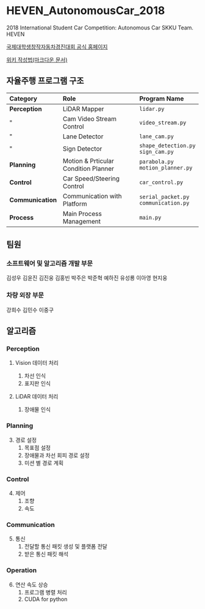 # HEVEN_AutonomousCar_2018
2018 International Student Car Competition: Autonomous Car SKKU Team. HEVEN

[국제대학생창작자동차경진대회 공식 홈페이지](http://kasa.kr/cev/)

[위키 작성법(마크다운 문서)](https://gist.github.com/ihoneymon/652be052a0727ad59601)

## 자율주행 프로그램 구조
|Category|Role|Program Name|
|:--------|:--------|:--------|
|**Perception**|LiDAR Mapper|```lidar.py```|
|"|Cam Video Stream Control|```video_stream.py```|
|"|Lane Detector|```lane_cam.py```|
|"|Sign Detector|```shape_detection.py```<br>```sign_cam.py```|
|**Planning**|Motion & Prticular Condition Planner|```parabola.py```<br>```motion_planner.py```|
|**Control**|Car Speed/Steering Control|```car_control.py```|
|**Communication**|Communication with Platform|```serial_packet.py```<br>```communication.py```|
|**Process**|Main Process Management|```main.py```|

## 팀원
### 소프트웨어 및 알고리즘 개발 부문
김성우 김윤진 김진웅 김홍빈 박주은 박준혁 예하진 유성룡 이아영 현지웅
### 차량 외장 부문
강희수 김민수 이중구

## 알고리즘
### Perception
1. Vision 데이터 처리
	1. 차선 인식
	2. 표지판 인식
  
2. LiDAR 데이터 처리
	1. 장애물 인식
### Planning
3. 경로 설정
	1. 목표점 설정
	2. 장애물과 차선 회피 경로 설정
	3. 미션 별 경로 계획
### Control
4. 제어
	1. 조향
	2. 속도
### Communication
5. 통신
	1. 전달할 통신 패킷 생성 및 플랫폼 전달
	2. 받은 통신 패킷 해석
### Operation
6. 연산 속도 상승
	1. 프로그램 병렬 처리
	2. CUDA for python
